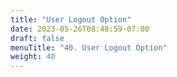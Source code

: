 ```yaml
---
title: "User Logout Option"
date: 2023-05-26T08:48:59-07:00
draft: false    
menuTitle: "40. User Logout Option"
weight: 40
---
```


